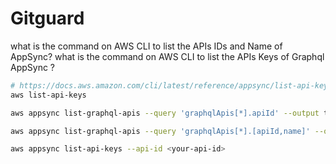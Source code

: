 # Gitguard

what is the command on AWS CLI to list the APIs IDs and Name of AppSync?
what is the command on AWS CLI to list the APIs Keys of Graphql AppSync ?

```sh
# https://docs.aws.amazon.com/cli/latest/reference/appsync/list-api-keys.html
aws list-api-keys

aws appsync list-graphql-apis --query 'graphqlApis[*].apiId' --output text

aws appsync list-graphql-apis --query 'graphqlApis[*].[apiId,name]' --output table

aws appsync list-api-keys --api-id <your-api-id>
```
